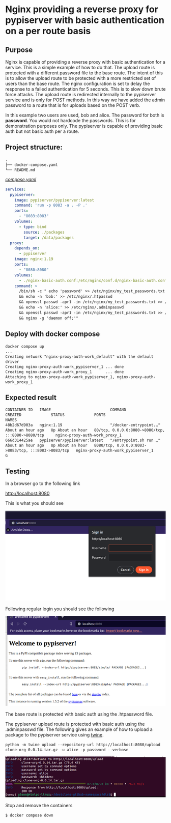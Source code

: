 # Nginx providing a reverse proxy for pypiserver with basic authentication on a per route basis


## Purpose
Nginx is capable of providing a reverse proxy with basic authentication for a service. This is a simple example of how 
to do that. The upload route is protected with a different password file to the base route. The intent of this is to 
allow the upload route to be protected with a more restricted set of users than the base route. The nginx configuration
is set to delay the response to a failed authentication for 5 seconds. This is to slow down brute force attacks. The upload
route is redirected internally to the pypiserver service and is only for POST methods. In this way we have added the 
admin password to a route that is for uploads based on the POST verb.

In this example two users are used, bob and alice. The password for both is **password**. You would not hardcode the passwords.
This is for demonstration purposes only. The pypiserver is capable of providing basic auth but not basic auth per a route.


## Project structure:
```
.
├── docker-compose.yaml
└── README.md
```
[_compose.yaml_](compose.yaml)
```yaml
services:
  pypiserver:
    image: pypiserver/pypiserver:latest
    command: 'run -p 8083 -a . -P .'
    ports:
      - "8083:8083"
    volumes:
      - type: bind
        source: ./packages
        target: /data/packages
  proxy:
    depends_on:
      - pypiserver
    image: nginx:1.19
    ports:
      - "8080:8080"
    volumes:
      - ./nginx-basic-auth.conf:/etc/nginx/conf.d/nginx-basic-auth.conf
    command: >
      /bin/sh -c " echo 'password' >> /etc/nginx/my_test_passwords.txt
      && echo -n 'bob:' >> /etc/nginx/.htpasswd
      && openssl passwd -apr1 -in /etc/nginx/my_test_passwords.txt >> /etc/nginx/.htpasswd
      && echo -n 'alice:' >> /etc/nginx/.adminpasswd
      && openssl passwd -apr1 -in /etc/nginx/my_test_passwords.txt >> /etc/nginx/.adminpasswd
      && nginx -g 'daemon off;'"

```
## Deploy with docker compose

```
docker compose up 
...
Creating network "nginx-proxy-auth-work_default" with the default driver
Creating nginx-proxy-auth-work_pypiserver_1 ... done
Creating nginx-proxy-auth-work_proxy_1      ... done
Attaching to nginx-proxy-auth-work_pypiserver_1, nginx-proxy-auth-work_proxy_1

```
## Expected result

```shell
CONTAINER ID   IMAGE                          COMMAND                  CREATED             STATUS             PORTS                                                 NAMES
48b2d67d903a   nginx:1.19                     "/docker-entrypoint.…"   About an hour ago   Up About an hour   80/tcp, 0.0.0.0:8080->8080/tcp, :::8080->8080/tcp     nginx-proxy-auth-work_proxy_1
666d314425ae   pypiserver/pypiserver:latest   "/entrypoint.sh run …"   About an hour ago   Up About an hour   8080/tcp, 0.0.0.0:8083->8083/tcp, :::8083->8083/tcp   nginx-proxy-auth-work_pypiserver_1
G
```
## Testing
In a browser go to the following link

[http://localhost:8080](http://localhost:8080)

This is what you should see

![login-prompt](./images/login-prompt.png)

Following regular login you should see the following

![welcome-to-pypiserver](./images/welcome-to-pypiserver.png)

The base route is protected with basic auth using the .htpassword file.

The pypiserver upload route is protected with basic auth using the .adminpasswd file. The following gives an example of
how to upload a package to the pypiserver service using [twine](https://twine.readthedocs.io/en/latest/).

```shell
python -m twine upload --repository-url http://localhost:8080/upload clone-org-0.0.14.tar.gz -u alice -p password --verbose
```

![twine-upload](./images/twine-upload.png)



Stop and remove the containers

```
$ docker compose down
```

